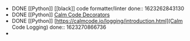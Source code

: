 - DONE [[Python]] [[black]] code formatter/linter
  done:: 1623262843130
- DONE [[Python]] [Calm Code Decorators](https://calmcode.io/decorators/usage.html)
- DONE [[Python]] [https://calmcode.io/logging/introduction.html](Calm Code Logging)
  done:: 1623270866736
-